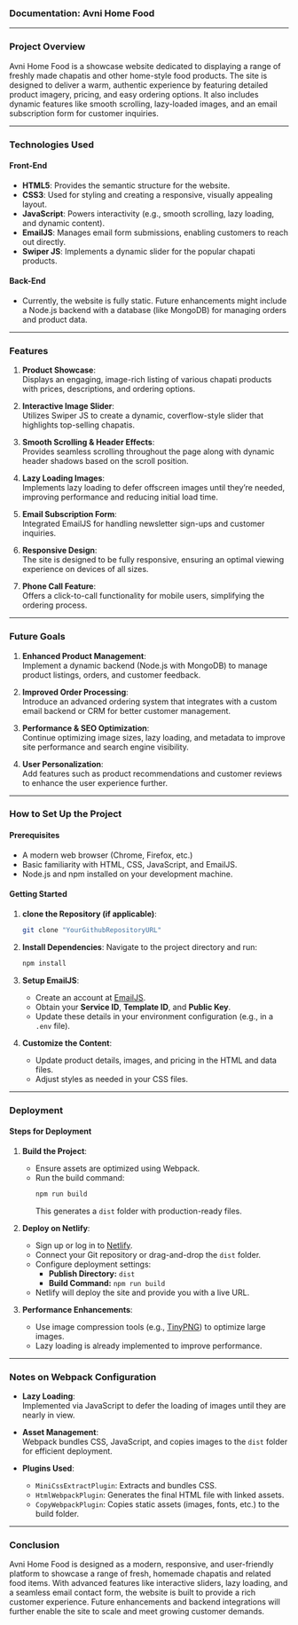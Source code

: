 

### Documentation: Avni Home Food

---

### **Project Overview**

Avni Home Food is a showcase website dedicated to displaying a range of freshly made chapatis and other home-style food products. The site is designed to deliver a warm, authentic experience by featuring detailed product imagery, pricing, and easy ordering options. It also includes dynamic features like smooth scrolling, lazy-loaded images, and an email subscription form for customer inquiries.

---

### **Technologies Used**

#### **Front-End**
- **HTML5**: Provides the semantic structure for the website.
- **CSS3**: Used for styling and creating a responsive, visually appealing layout.
- **JavaScript**: Powers interactivity (e.g., smooth scrolling, lazy loading, and dynamic content).
- **EmailJS**: Manages email form submissions, enabling customers to reach out directly.
- **Swiper JS**: Implements a dynamic slider for the popular chapati products.

#### **Back-End**
- Currently, the website is fully static. Future enhancements might include a Node.js backend with a database (like MongoDB) for managing orders and product data.

---

### **Features**

1. **Product Showcase**:  
   Displays an engaging, image-rich listing of various chapati products with prices, descriptions, and ordering options.

2. **Interactive Image Slider**:  
   Utilizes Swiper JS to create a dynamic, coverflow-style slider that highlights top-selling chapatis.

3. **Smooth Scrolling & Header Effects**:  
   Provides seamless scrolling throughout the page along with dynamic header shadows based on the scroll position.

4. **Lazy Loading Images**:  
   Implements lazy loading to defer offscreen images until they’re needed, improving performance and reducing initial load time.

5. **Email Subscription Form**:  
   Integrated EmailJS for handling newsletter sign-ups and customer inquiries.

6. **Responsive Design**:  
   The site is designed to be fully responsive, ensuring an optimal viewing experience on devices of all sizes.

7. **Phone Call Feature**:  
   Offers a click-to-call functionality for mobile users, simplifying the ordering process.

---

### **Future Goals**

1. **Enhanced Product Management**:  
   Implement a dynamic backend (Node.js with MongoDB) to manage product listings, orders, and customer feedback.

2. **Improved Order Processing**:  
   Introduce an advanced ordering system that integrates with a custom email backend or CRM for better customer management.

3. **Performance & SEO Optimization**:  
   Continue optimizing image sizes, lazy loading, and metadata to improve site performance and search engine visibility.

4. **User Personalization**:  
   Add features such as product recommendations and customer reviews to enhance the user experience further.

---

### **How to Set Up the Project**

#### **Prerequisites**
- A modern web browser (Chrome, Firefox, etc.)
- Basic familiarity with HTML, CSS, JavaScript, and EmailJS.
- Node.js and npm installed on your development machine.

#### **Getting Started**
1. **clone the Repository (if applicable)**:
   ```bash
   git clone "YourGithubRepositoryURL"
   ```

2. **Install Dependencies**:
   Navigate to the project directory and run:
   ```bash
   npm install
   ```

3. **Setup EmailJS**:
   - Create an account at [EmailJS](https://www.emailjs.com).
   - Obtain your **Service ID**, **Template ID**, and **Public Key**.
   - Update these details in your environment configuration (e.g., in a `.env` file).

4. **Customize the Content**:
   - Update product details, images, and pricing in the HTML and data files.
   - Adjust styles as needed in your CSS files.

---

### **Deployment**

#### **Steps for Deployment**
1. **Build the Project**:
   - Ensure assets are optimized using Webpack.
   - Run the build command:
     ```bash
     npm run build
     ```
     This generates a `dist` folder with production-ready files.

2. **Deploy on Netlify**:
   - Sign up or log in to [Netlify](https://www.netlify.com).
   - Connect your Git repository or drag-and-drop the `dist` folder.
   - Configure deployment settings:
     - **Publish Directory:** `dist`
     - **Build Command:** `npm run build`
   - Netlify will deploy the site and provide you with a live URL.

3. **Performance Enhancements**:
   - Use image compression tools (e.g., [TinyPNG](https://tinypng.com)) to optimize large images.
   - Lazy loading is already implemented to improve performance.

---

### **Notes on Webpack Configuration**

- **Lazy Loading**:  
  Implemented via JavaScript to defer the loading of images until they are nearly in view.
  
- **Asset Management**:  
  Webpack bundles CSS, JavaScript, and copies images to the `dist` folder for efficient deployment.
  
- **Plugins Used**:
  - `MiniCssExtractPlugin`: Extracts and bundles CSS.
  - `HtmlWebpackPlugin`: Generates the final HTML file with linked assets.
  - `CopyWebpackPlugin`: Copies static assets (images, fonts, etc.) to the build folder.

---

### **Conclusion**

Avni Home Food is designed as a modern, responsive, and user-friendly platform to showcase a range of fresh, homemade chapatis and related food items. With advanced features like interactive sliders, lazy loading, and a seamless email contact form, the website is built to provide a rich customer experience. Future enhancements and backend integrations will further enable the site to scale and meet growing customer demands.

